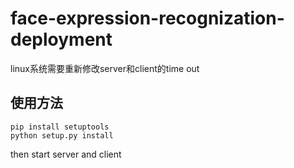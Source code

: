 # face-expression-recognization-deployment

linux系统需要重新修改server和client的time out

## 使用方法

``` shell
pip install setuptools
python setup.py install
```

then start server and client